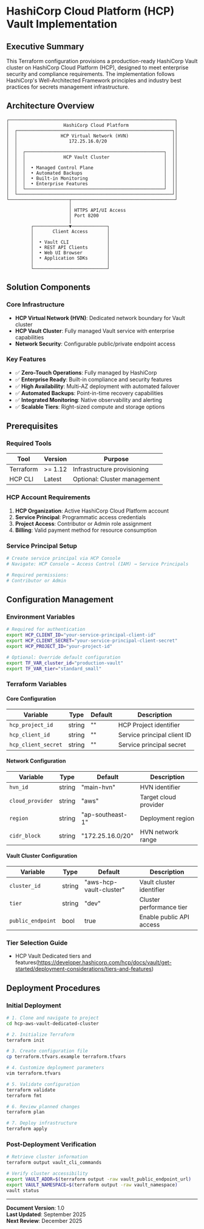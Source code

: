 # HashiCorp Cloud Platform (HCP) Vault Implementation

## Executive Summary

This Terraform configuration provisions a production-ready HashiCorp Vault cluster on HashiCorp Cloud Platform (HCP), designed to meet enterprise security and compliance requirements. The implementation follows HashiCorp's Well-Architected Framework principles and industry best practices for secrets management infrastructure.

## Architecture Overview

```
┌─────────────────────────────────────────────────────────────┐
│                    HashiCorp Cloud Platform                 │
│  ┌─────────────────────────────────────────────────────────┐│
│  │                HCP Virtual Network (HVN)                ││
│  │                   172.25.16.0/20                        ││
│  │                                                         ││
│  │  ┌───────────────────────────────────────────────────┐  ││
│  │  │              HCP Vault Cluster                    │  ││
│  │  │                                                   │  ││
│  │  │  • Managed Control Plane                          │  ││
│  │  │  • Automated Backups                              │  ││
│  │  │  • Built-in Monitoring                            │  ││
│  │  │  • Enterprise Features                            │  ││
│  │  └───────────────────────────────────────────────────┘  ││
│  └─────────────────────────────────────────────────────────┘│
└──────────────────────┬──────────────────────────────────────┘
                       │
                       │ HTTPS API/UI Access
                       │ Port 8200
                       │
         ┌─────────────▼─────────────┐
         │       Client Access       │
         │                           │
         │  • Vault CLI              │
         │  • REST API Clients       │
         │  • Web UI Browser         │
         │  • Application SDKs       │
         │                           │
         └───────────────────────────┘
```

## Solution Components

### Core Infrastructure
- **HCP Virtual Network (HVN)**: Dedicated network boundary for Vault cluster
- **HCP Vault Cluster**: Fully managed Vault service with enterprise capabilities
- **Network Security**: Configurable public/private endpoint access

### Key Features
- ✅ **Zero-Touch Operations**: Fully managed by HashiCorp
- ✅ **Enterprise Ready**: Built-in compliance and security features  
- ✅ **High Availability**: Multi-AZ deployment with automated failover
- ✅ **Automated Backups**: Point-in-time recovery capabilities
- ✅ **Integrated Monitoring**: Native observability and alerting
- ✅ **Scalable Tiers**: Right-sized compute and storage options

## Prerequisites

### Required Tools
| Tool | Version | Purpose |
|------|---------|---------|
| Terraform | >= 1.12 | Infrastructure provisioning |
| HCP CLI | Latest | Optional: Cluster management |

### HCP Account Requirements
1. **HCP Organization**: Active HashiCorp Cloud Platform account
2. **Service Principal**: Programmatic access credentials
3. **Project Access**: Contributor or Admin role assignment
4. **Billing**: Valid payment method for resource consumption

### Service Principal Setup
```bash
# Create service principal via HCP Console
# Navigate: HCP Console → Access Control (IAM) → Service Principals

# Required permissions:
# Contributor or Admin
```

## Configuration Management

### Environment Variables
```bash
# Required for authentication
export HCP_CLIENT_ID="your-service-principal-client-id"
export HCP_CLIENT_SECRET="your-service-principal-client-secret"
export HCP_PROJECT_ID="your-project-id"

# Optional: Override default configuration
export TF_VAR_cluster_id="production-vault"
export TF_VAR_tier="standard_small"
```

### Terraform Variables

#### Core Configuration
| Variable | Type | Default | Description |
|----------|------|---------|-------------|
| `hcp_project_id` | string | "" | HCP Project identifier |
| `hcp_client_id` | string | "" | Service principal client ID |
| `hcp_client_secret` | string | "" | Service principal secret |

#### Network Configuration
| Variable | Type | Default | Description |
|----------|------|---------|-------------|
| `hvn_id` | string | "main-hvn" | HVN identifier |
| `cloud_provider` | string | "aws" | Target cloud provider |
| `region` | string | "ap-southeast-1" | Deployment region |
| `cidr_block` | string | "172.25.16.0/20" | HVN network range |

#### Vault Cluster Configuration
| Variable | Type | Default | Description |
|----------|------|---------|-------------|
| `cluster_id` | string | "aws-hcp-vault-cluster" | Vault cluster identifier |
| `tier` | string | "dev" | Cluster performance tier |
| `public_endpoint` | bool | true | Enable public API access |

### Tier Selection Guide

* HCP Vault Dedicated tiers and features(https://developer.hashicorp.com/hcp/docs/vault/get-started/deployment-considerations/tiers-and-features)


## Deployment Procedures

### Initial Deployment
```bash
# 1. Clone and navigate to project
cd hcp-aws-vault-dedicated-cluster

# 2. Initialize Terraform
terraform init

# 3. Create configuration file
cp terraform.tfvars.example terraform.tfvars

# 4. Customize deployment parameters
vim terraform.tfvars

# 5. Validate configuration
terraform validate
terraform fmt

# 6. Review planned changes
terraform plan

# 7. Deploy infrastructure
terraform apply
```

### Post-Deployment Verification
```bash
# Retrieve cluster information
terraform output vault_cli_commands

# Verify cluster accessibility
export VAULT_ADDR=$(terraform output -raw vault_public_endpoint_url)
export VAULT_NAMESPACE=$(terraform output -raw vault_namespace)
vault status
```
---
**Document Version**: 1.0  
**Last Updated**: September 2025  
**Next Review**: December 2025
